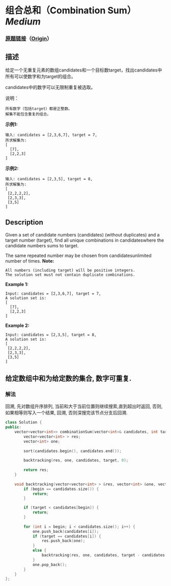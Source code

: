 # 组合总和（Combination Sum）*Medium*
### [原题链接](https://leetcode-cn.com/problems/combination-sum)（[Origin](https://leetcode.com/problems/combination-sum)）
## 描述
给定一个无重复元素的数组candidates和一个目标数target，找出candidates中所有可以使数字和为target的组合。

candidates中的数字可以无限制重复被选取。

说明：


	所有数字（包括target）都是正整数。
	解集不能包含重复的组合。


**示例1:**
```
输入: candidates = [2,3,6,7], target = 7,
所求解集为:
[
  [7],
  [2,2,3]
]
```


**示例2:**
```
输入: candidates = [2,3,5], target = 8,
所求解集为:
[
 [2,2,2,2],
 [2,3,3],
 [3,5]
]
```

## Description
Given a set of candidate numbers (candidates) (without duplicates) and a target number (target), find all unique combinations in candidateswhere the candidate numbers sums to target.

The same repeated number may be chosen from candidatesunlimited number of times.
**Note:**



	All numbers (including target) will be positive integers.
	The solution set must not contain duplicate combinations.


**Example 1:**
```
Input: candidates = [2,3,6,7], target = 7,
A solution set is:
[
  [7],
  [2,2,3]
]
```


**Example 2:**
```
Input: candidates = [2,3,5], target = 8,
A solution set is:
[
 [2,2,2,2],
 [2,3,3],
 [3,5]
]
```



## 给定数组中和为给定数的集合, 数字可重复.
### 解法
回溯, 先对数组升序排列, 当前和大于当前位置则继续搜索,直到超出时返回, 否则, 如果相等则写入一个结果, 回溯, 否则深搜完该节点分支后回溯.
```c++
class Solution {
public:
    vector<vector<int>> combinationSum(vector<int>& candidates, int target) {
        vector<vector<int> > res;
        vector<int> one;
        
        sort(candidates.begin(), candidates.end());
        
        backtracking(res, one, candidates, target, 0);
        
        return res;
    }
    
    void backtracking(vector<vector<int> > &res, vector<int> &one, vector<int> &candidates, int target, int begin) {
        if (begin == candidates.size()) {
            return;
        }

        if (target < candidates[begin]) {
            return;
        }
        
        for (int i = begin; i < candidates.size(); i++) {
            one.push_back(candidates[i]);
            if (target == candidates[i]) {
                res.push_back(one);
            }
            else {
                backtracking(res, one, candidates, target - candidates[i], i);
            }
            one.pop_back();
        }
    }
};
```
